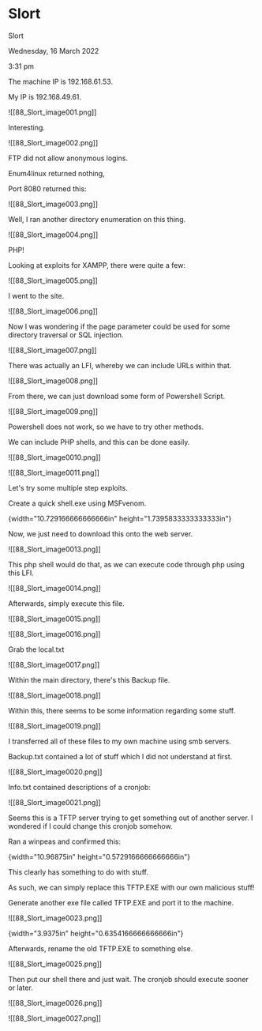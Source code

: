 # Slort

Slort

Wednesday, 16 March 2022

3:31 pm

The machine IP is 192.168.61.53.

My IP is 192.168.49.61.

&#x20;

!\[\[88\_Slort\_image001.png]]

Interesting.

&#x20;

!\[\[88\_Slort\_image002.png]]

&#x20;

FTP did not allow anonymous logins.

Enum4linux returned nothing,

&#x20;

Port 8080 returned this:

!\[\[88\_Slort\_image003.png]]

&#x20;

Well, I ran another directory enumeration on this thing.

!\[\[88\_Slort\_image004.png]]

PHP!

&#x20;

Looking at exploits for XAMPP, there were quite a few:

!\[\[88\_Slort\_image005.png]]

&#x20;

I went to the site.

&#x20;

!\[\[88\_Slort\_image006.png]]

Now I was wondering if the page parameter could be used for some directory traversal or SQL injection.

&#x20;

!\[\[88\_Slort\_image007.png]]

&#x20;

There was actually an LFI, whereby we can include URLs within that.

!\[\[88\_Slort\_image008.png]]

&#x20;

From there, we can just download some form of Powershell Script.

&#x20;

!\[\[88\_Slort\_image009.png]]

Powershell does not work, so we have to try other methods.

&#x20;

We can include PHP shells, and this can be done easily.

!\[\[88\_Slort\_image0010.png]]

&#x20;

!\[\[88\_Slort\_image0011.png]]

Let's try some multiple step exploits.

Create a quick shell.exe using MSFvenom.

{width="10.729166666666666in" height="1.7395833333333333in"}

Now, we just need to download this onto the web server.

&#x20;

!\[\[88\_Slort\_image0013.png]]

&#x20;

This php shell would do that, as we can execute code through php using this LFI.

&#x20;

!\[\[88\_Slort\_image0014.png]]

&#x20;

Afterwards, simply execute this file.

&#x20;

!\[\[88\_Slort\_image0015.png]]

&#x20;

!\[\[88\_Slort\_image0016.png]]

&#x20;

Grab the local.txt

!\[\[88\_Slort\_image0017.png]]

&#x20;

Within the main directory, there's this Backup file.

!\[\[88\_Slort\_image0018.png]]

&#x20;

Within this, there seems to be some information regarding some stuff.

!\[\[88\_Slort\_image0019.png]]

I transferred all of these files to my own machine using smb servers.

&#x20;

Backup.txt contained a lot of stuff which I did not understand at first.

!\[\[88\_Slort\_image0020.png]]

&#x20;

Info.txt contained descriptions of a cronjob:

!\[\[88\_Slort\_image0021.png]]

&#x20;

Seems this is a TFTP server trying to get something out of another server. I wondered if I could change this cronjob somehow.

Ran a winpeas and confirmed this:

{width="10.96875in" height="0.5729166666666666in"}

This clearly has something to do with stuff.

&#x20;

As such, we can simply replace this TFTP.EXE with our own malicious stuff!

&#x20;

Generate another exe file called TFTP.EXE and port it to the machine.

!\[\[88\_Slort\_image0023.png]]

&#x20;

{width="3.9375in" height="0.6354166666666666in"}

&#x20;

Afterwards, rename the old TFTP.EXE to something else.

&#x20;

!\[\[88\_Slort\_image0025.png]]

Then put our shell there and just wait. The cronjob should execute sooner or later.

!\[\[88\_Slort\_image0026.png]]

&#x20;

!\[\[88\_Slort\_image0027.png]]

&#x20;

